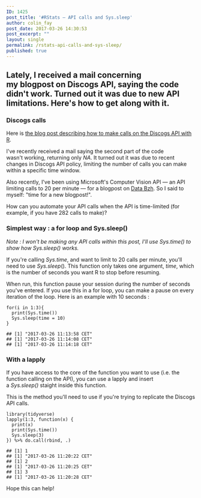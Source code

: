 ```yaml
---
ID: 1425
post_title: '#RStats — API calls and Sys.sleep'
author: colin_fay
post_date: 2017-03-26 14:30:53
post_excerpt: ""
layout: single
permalink: /rstats-api-calls-and-sys-sleep/
published: true
---
```

<h2>Lately, I received a mail concerning my blogpost on Discogs API, saying the code didn't work. Turned out it was due to new API limitations. Here's how to get along with it. <!--more--></h2>
<h3>Discogs calls</h3>
Here is <a href="http://colinfay.me/data-vinyles-discogs-r/">the blog post describing how to make calls on the Discogs API with R</a>.

I've recently received a mail saying the second part of the code wasn't working, returning only <em>NA</em>. It turned out it was due to recent changes in Discogs API policy, limiting the number of calls you can make within a specific time window.

Also recently, I've been using Microsoft's Computer Vision API — an API limiting calls to 20 per minute — for a blogpost on <a href="http://data-bzh.fr">Data Bzh</a>. So I said to myself: "time for a new blogpost!".

How can you automate your API calls when the API is time-limited (for example, if you have 282 calls to make)?
<h3>Simplest way : a for loop and Sys.sleep()</h3>
<em>Note : I won't be making any API calls within this post, I'll use Sys.time() to show how Sys.sleep() works.</em>

If you're calling <em>Sys.time</em>, and want to limit to 20 calls per minute, you'll need to use <em>Sys.sleep</em>(). This function only takes one argument, <em>time</em>, which is the number of seconds you want R to stop before resuming.

When run, this function pause your session during the number of seconds you've entered. If you use this in a for loop, you can make a pause on every iteration of the loop. Here is an example with 10 seconds :
<pre class="r"><code>for(i in 1:3){
  print(Sys.time())
  Sys.sleep(time = 10)
}</code></pre>
<pre><code>## [1] "2017-03-26 11:13:58 CET"
## [1] "2017-03-26 11:14:08 CET"
## [1] "2017-03-26 11:14:18 CET"</code></pre>
<h3>With a lapply</h3>
If you have access to the core of the function you want to use (i.e. the function calling on the API), you can use a lapply and insert a <em>Sys.sleep()</em> staight inside this function.

This is the method you'll need to use if you're trying to replicate the Discogs API calls.
<pre class="r"><code>library(tidyverse)</code>
<code>lapply(1:3, function(x) {
  print(x)
  print(Sys.time()) 
  Sys.sleep(3)
}) %&gt;% do.call(rbind, .) </code></pre>
<pre><code>## [1] 1
## [1] "2017-03-26 11:20:22 CET"
## [1] 2
## [1] "2017-03-26 11:20:25 CET"
## [1] 3
## [1] "2017-03-26 11:20:28 CET"
</code></pre>
Hope this can help!
